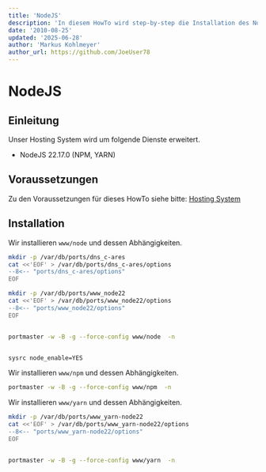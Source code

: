 ```yaml
---
title: 'NodeJS'
description: 'In diesem HowTo wird step-by-step die Installation des NodeJS Servers für ein Hosting System auf Basis von FreeBSD 64Bit auf einem dedizierten Server beschrieben.'
date: '2010-08-25'
updated: '2025-06-28'
author: 'Markus Kohlmeyer'
author_url: https://github.com/JoeUser78
---
```


# NodeJS

## Einleitung

Unser Hosting System wird um folgende Dienste erweitert.

- NodeJS 22.17.0 (NPM, YARN)

## Voraussetzungen

Zu den Voraussetzungen für dieses HowTo siehe bitte: [Hosting System](/howtos/freebsd/hosting_system/)

## Installation

Wir installieren `www/node` und dessen Abhängigkeiten.

``` bash
mkdir -p /var/db/ports/dns_c-ares
cat <<'EOF' > /var/db/ports/dns_c-ares/options
--8<-- "ports/dns_c-ares/options"
EOF

mkdir -p /var/db/ports/www_node22
cat <<'EOF' > /var/db/ports/www_node22/options
--8<-- "ports/www_node22/options"
EOF


portmaster -w -B -g --force-config www/node  -n


sysrc node_enable=YES
```

Wir installieren `www/npm` und dessen Abhängigkeiten.

``` bash
portmaster -w -B -g --force-config www/npm  -n
```

Wir installieren `www/yarn` und dessen Abhängigkeiten.

``` bash
mkdir -p /var/db/ports/www_yarn-node22
cat <<'EOF' > /var/db/ports/www_yarn-node22/options
--8<-- "ports/www_yarn-node22/options"
EOF


portmaster -w -B -g --force-config www/yarn  -n
```
